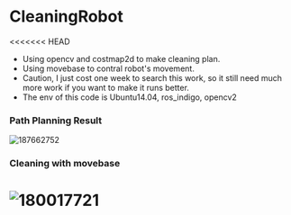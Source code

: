 # CleaningRobot
<<<<<<< HEAD

- Using opencv and costmap2d to make cleaning plan. 
- Using movebase to contral robot's movement.
- Caution,  I just cost one week to search this work, so it still need much more work if you want to make it runs better.
- The env of this code is Ubuntu14.04, ros_indigo, opencv2



### Path Planning Result

![187662752](/home/wz/Downloads/187662752.jpg)



### Cleaning with movebase

![180017721](/home/wz/Downloads/180017721.jpg)
=======